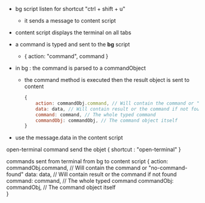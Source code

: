 - bg script listen for shortcut "ctrl + shift + u"
    - it sends a message to content script
- content script displays the terminal on all tabs

- a command is typed and sent to the **bg** script 
    - { action: "command", command }
- in bg : the command is parsed to a commandObject
    - the command method is executed then the result object is sent to content 
        ```javascript
        {
            action: commandObj.command, // Will contain the command or "no-command-found"
            data: data, // Will contain result or the command if not found
            command: command, // The whole typed command
            commandObj: commandObj, // The command object itself
        }
        ```
- use the message.data in the content script 


open-terminal command send the objet
{
    shortcut : "open-terminal"
}


commands sent from terminal from bg to content script
{
    action: commandObj.command, // Will contain the command or "no-command-found"
    data: data, // Will contain result or the command if not found
    command: command, // The whole typed command
    commandObj: commandObj, // The command object itself    
}